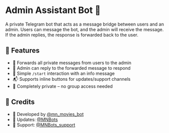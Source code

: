 
# Admin Assistant Bot 🤖

A private Telegram bot that acts as a message bridge between users and an admin. Users can message the bot, and the admin will receive the message. If the admin replies, the response is forwarded back to the user.

## 🚀 Features

- 📨 Forwards all private messages from users to the admin
- 🔁 Admin can reply to the forwarded message to respond
- 🤖 Simple `/start` interaction with an info message
- 📬 Supports inline buttons for updates/support channels
- 🔐 Completely private – no group access needed

## 💬 Credits

* 🔧 Developed by [@mn\_movies\_bot](https://t.me/mn_movies_bot)
* 📢 Updates: [@MNBots](https://t.me/MNBots)
* 💬 Support: [@MNBots\_support](https://t.me/MNBots_support)


